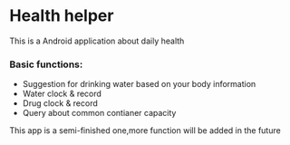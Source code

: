 # Health helper
This is a Android application about daily health
### Basic functions:
- Suggestion for drinking water based on your body information
- Water clock & record
- Drug clock & record
- Query about common contianer capacity

This app is a semi-finished one,more function will be added in the future
